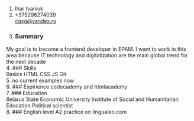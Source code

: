 1. Ihar Ivaniuk  
2. +375296274039  
cqxg@yandex.ru  
3. ### Summary  
My goal is to become a frontend developer in EPAM.  I want to work in this area because IT technology and digitalization are the main global trend for the next decade  
4. ### Skills  
Basics HTML CSS JS Git  
5. no current examples now  
6. ### Expirience  codecademy and htmlacademy  
7. ### Education  
Belarus State Economic University  Institute of Social and Humanitarian Education  Political scientist  
8. ### English 
level  A2  practice on lingualeo.com  